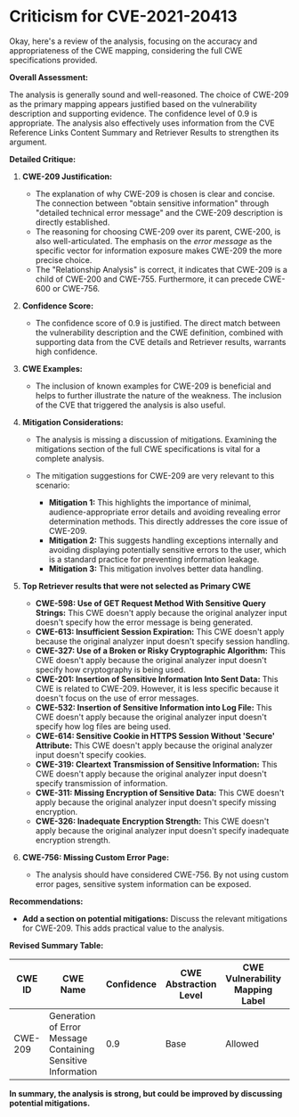 # Criticism for CVE-2021-20413

Okay, here's a review of the analysis, focusing on the accuracy and appropriateness of the CWE mapping, considering the full CWE specifications provided.

**Overall Assessment:**

The analysis is generally sound and well-reasoned. The choice of CWE-209 as the primary mapping appears justified based on the vulnerability description and supporting evidence. The confidence level of 0.9 is appropriate. The analysis also effectively uses information from the CVE Reference Links Content Summary and Retriever Results to strengthen its argument.

**Detailed Critique:**

1.  **CWE-209 Justification:**

    *   The explanation of why CWE-209 is chosen is clear and concise. The connection between "obtain sensitive information" through "detailed technical error message" and the CWE-209 description is directly established.
    *   The reasoning for choosing CWE-209 over its parent, CWE-200, is also well-articulated. The emphasis on the *error message* as the specific vector for information exposure makes CWE-209 the more precise choice.
    * The "Relationship Analysis" is correct, it indicates that CWE-209 is a child of CWE-200 and CWE-755. Furthermore, it can precede CWE-600 or CWE-756.

2.  **Confidence Score:**

    *   The confidence score of 0.9 is justified.  The direct match between the vulnerability description and the CWE definition, combined with supporting data from the CVE details and Retriever results, warrants high confidence.

3.  **CWE Examples:**

    *   The inclusion of known examples for CWE-209 is beneficial and helps to further illustrate the nature of the weakness. The inclusion of the CVE that triggered the analysis is also useful.

4.  **Mitigation Considerations:**

    * The analysis is missing a discussion of mitigations. Examining the mitigations section of the full CWE specifications is vital for a complete analysis.

    * The mitigation suggestions for CWE-209 are very relevant to this scenario:

        *   **Mitigation 1:**  This highlights the importance of minimal, audience-appropriate error details and avoiding revealing error determination methods. This directly addresses the core issue of CWE-209.
        *   **Mitigation 2:**  This suggests handling exceptions internally and avoiding displaying potentially sensitive errors to the user, which is a standard practice for preventing information leakage.
        *   **Mitigation 3:**  This mitigation involves better data handling.

5.  **Top Retriever results that were not selected as Primary CWE**

    *   **CWE-598: Use of GET Request Method With Sensitive Query Strings:** This CWE doesn't apply because the original analyzer input doesn't specify how the error message is being generated.
    *   **CWE-613: Insufficient Session Expiration:** This CWE doesn't apply because the original analyzer input doesn't specify session handling.
    *   **CWE-327: Use of a Broken or Risky Cryptographic Algorithm:** This CWE doesn't apply because the original analyzer input doesn't specify how cryptography is being used.
    *   **CWE-201: Insertion of Sensitive Information Into Sent Data:** This CWE is related to CWE-209. However, it is less specific because it doesn't focus on the use of error messages.
    *   **CWE-532: Insertion of Sensitive Information into Log File:** This CWE doesn't apply because the original analyzer input doesn't specify how log files are being used.
    *   **CWE-614: Sensitive Cookie in HTTPS Session Without 'Secure' Attribute:** This CWE doesn't apply because the original analyzer input doesn't specify cookies.
    *   **CWE-319: Cleartext Transmission of Sensitive Information:** This CWE doesn't apply because the original analyzer input doesn't specify transmission of information.
    *   **CWE-311: Missing Encryption of Sensitive Data:** This CWE doesn't apply because the original analyzer input doesn't specify missing encryption.
    *   **CWE-326: Inadequate Encryption Strength:** This CWE doesn't apply because the original analyzer input doesn't specify inadequate encryption strength.

6.  **CWE-756: Missing Custom Error Page:**
    *   The analysis should have considered CWE-756. By not using custom error pages, sensitive system information can be exposed.

**Recommendations:**

*   **Add a section on potential mitigations:**  Discuss the relevant mitigations for CWE-209. This adds practical value to the analysis.

**Revised Summary Table:**

| CWE ID | CWE Name | Confidence | CWE Abstraction Level | CWE Vulnerability Mapping Label | CWE-Vulnerability Mapping Notes |
|---|---|---|---|---|---|
| CWE-209 | Generation of Error Message Containing Sensitive Information | 0.9 | Base | Allowed | Primary CWE |

**In summary, the analysis is strong, but could be improved by discussing potential mitigations.**
